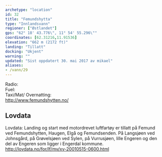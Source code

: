 ```yaml
---
archetype: "location"
id: 32
title: "Femundshytta"
type: "Innlandsvann"
regioner: ["Østlandet"]
gps: "62° 18' 43.776\", 11° 54' 55.296\""
coordinates: [62.31216,11.91536]
elevation: "662 m (2172 ft)"
landing: "Tillatt"
docking: "Ukjent"
warning: ""
updated: "Sist oppdatert 30. mai 2017 av mikael"
aliases:
- /vann/29
---
```


Radio:\
Fuel:\
Taxi/Mat/ Overnatting:\
http://www.femundshytten.no/

## Lovdata

Lovdata: Landing og start med motordrevet luftfartøy er tillatt på Femund ved Femundshytten, Haugen, Elgå og Femundsenden. På Langsjøen ved Johnsgård, på Grøvelsjøen ved Sylen, på Vurrusjøen, lille Engeren og den del av Engeren som ligger i Engerdal kommune.\
http://lovdata.no/for/lf/mv/xv-20010515-0600.html
